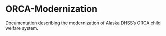 # ORCA-Modernization
Documentation describing the modernization of Alaska DHSS’s ORCA child welfare system.
